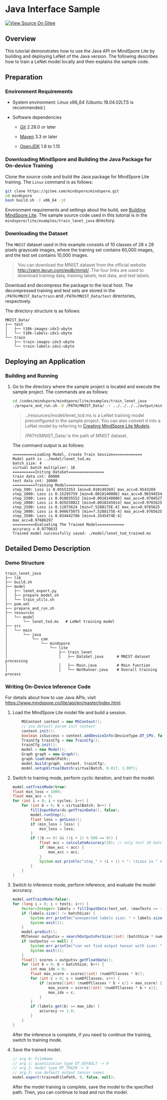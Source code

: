 # Java Interface Sample

[![View Source On Gitee](https://mindspore-website.obs.cn-north-4.myhuaweicloud.com/website-images/master/resource/_static/logo_source_en.svg)](https://gitee.com/mindspore/docs/blob/master/docs/lite/docs/source_en/train/train_lenet_java.md)

## Overview

This tutorial demonstrates how to use the Java API on MindSpore Lite by building and deploying LeNet of the Java version. The following describes how to train a LeNet model locally and then explains the sample code.

## Preparation

### Environment Requirements

- System environment: Linux x86_64 (Ubuntu 18.04.02LTS is recommended.)

- Software dependencies

    - [Git](https://git-scm.com/downloads) 2.28.0 or later

    - [Maven](https://maven.apache.org/download.cgi) 3.3 or later

    - [OpenJDK](https://openjdk.java.net/install/) 1.8 to 1.15

### Downloading MindSpore and Building the Java Package for On-device Training

Clone the source code and build the Java package for MindSpore Lite training. The `Linux` command is as follows:

```bash
git clone https://gitee.com/mindspore/mindspore.git
cd mindspore
bash build.sh -I x86_64 -j8
```

Environment requirements and settings about the build, see [Building MindSpore Lite](https://www.mindspore.cn/lite/docs/en/master/use/build.html).
The sample source code used in this tutorial is in the `mindspore/lite/examples/train_lenet_java` directory.

### Downloading the Dataset

The `MNIST` dataset used in this example consists of 10 classes of 28 x 28 pixels grayscale images, where the training set contains 60,000 images, and the test set contains 10,000 images.

> You can download the MNIST dataset from the official website <http://yann.lecun.com/exdb/mnist/>. The four links are used to download training data, training labels, test data, and test labels.

Download and decompress the package to the local host. The decompressed training and test sets are stored in the `/PATH/MNIST_Data/train` and `/PATH/MNIST_Data/test` directories, respectively.

The directory structure is as follows:

```text
MNIST_Data/
├── test
│   ├── t10k-images-idx3-ubyte
│   └── t10k-labels-idx1-ubyte
└── train
    ├── train-images-idx3-ubyte
    └── train-labels-idx1-ubyte
```

## Deploying an Application

### Building and Running

1. Go to the directory where the sample project is located and execute the sample project. The commands are as follows:

    ```bash
    cd /codes/mindspore/mindspore/lite/examples/train_lenet_java
    ./prepare_and_run.sh -D /PATH/MNIST_Data/ -r ../../../../output/mindspore-lite-${version}-linux-x64.tar.gz
    ```

    > ../resources/model/lenet_tod.ms is a LeNet training model preconfigured in the sample project. You can also convert it into a LeNet model by referring to [Creating MindSpore Lite Models](https://www.mindspore.cn/lite/docs/en/master/use/converter_train.html).
    >
    > /PATH/MNIST_Data/ is the path of MNIST dataset.

    The command output is as follows:

    ```text
    ==========Loading Model, Create Train Session=============
    Model path is ../model/lenet_tod.ms
    batch_size: 4
    virtual batch multiplier: 16
    ==========Initing DataSet================
    train data cnt: 60000
    test data cnt: 10000
    ==========Training Model===================
    step_500: Loss is 0.05553353 [min=0.010149269] max_acc=0.9543269
    step_1000: Loss is 0.15295759 [min=0.0018140086] max_acc=0.96594554
    step_1500: Loss is 0.018035552 [min=0.0018140086] max_acc=0.9704527
    step_2000: Loss is 0.029250022 [min=0.0010245014] max_acc=0.9765625
    step_2500: Loss is 0.11875624 [min=7.5288175E-4] max_acc=0.9765625
    step_3000: Loss is 0.046675075 [min=7.5288175E-4] max_acc=0.9765625
    step_3500: Loss is 0.034442786 [min=4.3545474E-4] max_acc=0.97686297
    ==========Evaluating The Trained Model============
    accuracy = 0.9770633
    Trained model successfully saved: ./model/lenet_tod_trained.ms
    ```

## Detailed Demo Description

### Demo Structure

```text
train_lenet_java
├── lib
├── build.sh
├── model
│   ├── lenet_export.py
│   ├── prepare_model.sh
│   └── train_utils.sh
├── pom.xml
├── prepare_and_run.sh
├── resources
│   └── model
│       └── lenet_tod.ms   # LeNet training model
├── src
│   └── main
│       └── java
│           └── com
│               └── mindspore
│                   └── lite
│                       ├── train_lenet
│                       │   ├── DataSet.java      # MNIST dataset processing
│                       │   ├── Main.java         # Main function
│                       │   └── NetRunner.java    # Overall training process

```

### Writing On-Device Inference Code

For details about how to use Java APIs, visit <https://www.mindspore.cn/lite/api/en/master/index.html>.

1. Load the MindSpore Lite model file and build a session.

    ```java
        MSContext context = new MSContext();
        // use default param init context
        context.init();
        boolean isSuccess = context.addDeviceInfo(DeviceType.DT_CPU, false, 0);
        TrainCfg trainCfg = new TrainCfg();
        trainCfg.init();
        model = new Model();
        Graph graph = new Graph();
        graph.load(modelPath);
        model.build(graph, context, trainCfg);
        model.setupVirtualBatch(virtualBatch, 0.01f, 1.00f);
    ```

2. Switch to training mode, perform cyclic iteration, and train the model.

    ```java
    model.setTrainMode(true)
    float min_loss = 1000;
    float max_acc = 0;
    for (int i = 0; i < cycles; i++) {
        for (int b = 0; b < virtualBatch; b++) {
            fillInputData(ds.getTrainData(), false);
            model.runStep();
            float loss = getLoss();
            if (min_loss > loss) {
                min_loss = loss;
            }
            if ((b == 0) && ((i + 1) % 500 == 0)) {
                float acc = calculateAccuracy(10); // only test 10 batch size
                if (max_acc < acc) {
                    max_acc = acc;
                }
                System.out.println("step_" + (i + 1) + ": \tLoss is " + loss + " [min=" + min_loss + "]" + " max_acc=" + max_acc);
            }
        }
    }
    ```

3. Switch to inference mode, perform inference, and evaluate the model accuracy.

    ```java
    model.setTrainMode(false);
    for (long i = 0; i < tests; i++) {
        Vector<Integer> labels = fillInputData(test_set, (maxTests == -1));
        if (labels.size() != batchSize) {
            System.err.println("unexpected labels size: " + labels.size() + " batch_size size: " + batchSize);
            System.exit(1);
        }
        model.predict();
        MSTensor outputsv = searchOutputsForSize((int) (batchSize * numOfClasses));
        if (outputsv == null) {
            System.err.println("can not find output tensor with size: " + batchSize * numOfClasses);
            System.exit(1);
        }
        float[] scores = outputsv.getFloatData();
        for (int b = 0; b < batchSize; b++) {
            int max_idx = 0;
            float max_score = scores[(int) (numOfClasses * b)];
            for (int c = 0; c < numOfClasses; c++) {
                if (scores[(int) (numOfClasses * b + c)] > max_score) {
                    max_score = scores[(int) (numOfClasses * b + c)];
                    max_idx = c;
                }
            }
            if (labels.get(b) == max_idx) {
                accuracy += 1.0;
            }
        }
    }
    ```

    After the inference is complete, if you need to continue the training, switch to training mode.

4. Save the trained model.

    ```java
    // arg 0: FileName
    // arg 1: quantization type QT_DEFAULT -> 0
    // arg 2: model type MT_TRAIN -> 0
    // arg 3: use default output tensor names
    model.export(trainedFilePath, 0, false, null);
    ```

    After the model training is complete, save the model to the specified path. Then, you can continue to load and run the model.
